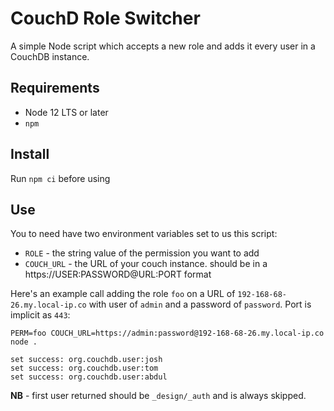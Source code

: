 # CouchD Role Switcher
A simple Node script which accepts a new role and adds it every user in a CouchDB instance. 

## Requirements

* Node 12 LTS or later
* `npm`

## Install

Run `npm ci` before using

## Use

You to need have two environment variables set to us this script:

* `ROLE` - the string value of the permission you want to add
* `COUCH_URL` - the URL of your couch instance. should be in a https://USER:PASSWORD@URL:PORT format

Here's an example call adding the role `foo` on a URL of `192-168-68-26.my.local-ip.co` with user of `admin` 
and a password of `password`. Port is implicit as `443`:

```shell
PERM=foo COUCH_URL=https://admin:password@192-168-68-26.my.local-ip.co node .

set success: org.couchdb.user:josh
set success: org.couchdb.user:tom
set success: org.couchdb.user:abdul
```

**NB** - first user returned should be `_design/_auth` and is always skipped.
